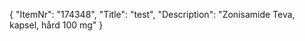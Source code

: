 {
  "ItemNr": "174348",
  "Title": "test",
  "Description": "Zonisamide Teva, kapsel, hård 100 mg"
}